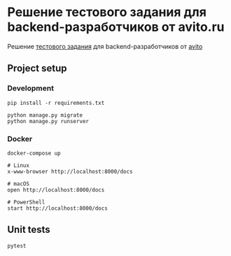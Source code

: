 # Решение тестового задания для backend-разработчиков от avito.ru

Решение [тестового задания](https://github.com/avito-tech/verticals/blob/master/trainee/backend-str.md) для backend-разработчиков от [avito](https://avito.ru/)

## Project setup

### Development

```shell script
pip install -r requirements.txt

python manage.py migrate
python manage.py runserver
```

### Docker

```shell script
docker-compose up

# Linux
x-www-browser http://localhost:8000/docs

# macOS
open http://localhost:8000/docs

# PowerShell
start http://localhost:8000/docs
```

## Unit tests

```shell script
pytest
```